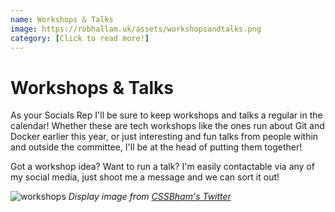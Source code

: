 ```yaml
---
name: Workshops & Talks
image: https://robhallam.uk/assets/workshopsandtalks.png
category: [Click to read more!]
--- 
```


# Workshops & Talks

As your Socials Rep I'll be sure to keep workshops and talks a regular in the calendar! Whether these are tech workshops like the ones run about Git and Docker earlier this year, or just interesting and fun talks from people within and outside the committee, I'll be at the head of putting them together!

Got a workshop idea? Want to run a talk? I'm easily contactable via any of my social media, just shoot me a message and we can sort it out!


![workshops](https://robhallam.uk/assets/workshopsandtalks.png)
*Display image from [CSSBham's Twitter](https://twitter.com/cssbham)*